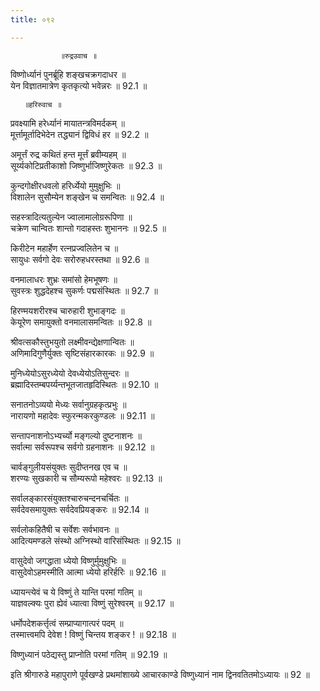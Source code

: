 ```yaml
---
title: ०९२

---
```

               ॥रुद्रउवाच ॥  
विष्णोर्ध्यानं पुनर्ब्रूहि शङ्खचक्रगदाधर ॥  
येन विज्ञातमात्रेण कृतकृत्यो भवेन्नरः ॥ 92.1 ॥  
  
       ॥हरिरुवाच ॥  
प्रवक्ष्यामि हरेर्ध्यानं मायातन्त्रविमर्दकम् ॥  
मूर्त्तामूर्तादिभेदेन तद्ध्यानं द्विविधं हर ॥ 92.2 ॥  
  
अमूर्त्तं रुद्र कथितं हन्त मूर्त्तं ब्रवीम्यहम् ॥  
सूर्य्यकोटिप्रतीकाशो जिष्णुर्भाजिष्णुरेकतः ॥ 92.3 ॥  
  
कुन्दगोक्षीरधवलो हरिर्ध्येयो मुमुक्षुभिः ॥  
विशालेन सुसौम्येन शङ्खेन च समन्वितः ॥ 92.4 ॥  
  
सहस्त्रादित्यतुल्येन ज्वालामालोग्ररूपिणा ॥  
चक्रेण चान्वितः शान्तो गदाहस्तः शुभाननः ॥ 92.5 ॥  
  
किरीटेन महार्हेण रत्नप्रज्वलितेन च ॥  
सायुधः सर्वगो देवः सरोरुहधरस्तथा ॥ 92.6 ॥  
  
वनमालाधरः शुभ्रः समांसो हेमभूषणः ॥  
सुवस्त्रः शुद्धदेहश्च सुकर्णः पद्मसंस्थितः ॥ 92.7 ॥  
  
हिरण्मयशरीरश्च चारुहारी शुभाङ्गदः ॥  
केयूरेण समायुक्तो वनमालासमन्वितः ॥ 92.8 ॥  
  
श्रीवत्सकौस्तुभयुतो लक्ष्मीवन्द्येक्षणान्वितः ॥  
अणिमादिगुणैर्युक्तः सृष्टिसंहारकारकः ॥ 92.9 ॥  
  
मुनिध्येयोऽसुरध्येयो देवध्येयोऽतिसुन्दरः ॥  
ब्रह्मादिस्तम्बपर्य्यन्तभूतजातहृदिस्थितः ॥ 92.10 ॥  
  
सनातनोऽव्ययो मेध्यः सर्वानुग्रहकृत्प्रभुः ॥  
नारायणो महादेवः स्फुरन्मकरकुण्डलः ॥ 92.11 ॥  
  
सन्तापनाशनोऽभ्यर्च्यो मङ्गल्यो दुष्टनाशनः ॥  
सर्वात्मा सर्वरूपश्च सर्वगो ग्रहनाशनः ॥ 92.12 ॥  
  
चार्वङ्गुलीयसंयुक्तः सुदीप्तनख एव च ॥  
शरण्यः सुखकारी च सौम्यरूपो महेश्वरः ॥ 92.13 ॥  
  
सर्वालङ्कारसंयुक्तश्चारुचन्दनचर्चितः ॥  
सर्वदेवसमायुक्तः सर्वदेवप्रियङ्करः ॥ 92.14 ॥  
  
सर्वलोकहितैषी च सर्वेशः सर्वभावनः ॥  
आदित्यमण्डले संस्थो अग्निस्थो वारिसंस्थितः ॥ 92.15 ॥  
  
वासुदेवो जगद्धाता ध्येयो विष्णुर्मुमुक्षुभिः ॥  
वासुदेवोऽहमस्मीति आत्मा ध्येयो हरिर्हरिः ॥ 92.16 ॥  
  
ध्यायन्त्येवं च ये विष्णुं ते यान्ति परमां गतिम् ॥  
याज्ञवल्क्यः पुरा ह्येवं ध्यात्वा विष्णुं सुरेश्वरम् ॥ 92.17 ॥  
  
धर्मोपदेशकर्त्तृत्वं सम्प्राप्यागात्परं पदम् ॥  
तस्मात्त्वमपि देवेश ! विष्णुं चिन्तय शङ्कर ! ॥ 92.18 ॥  
  
विष्णुध्यानं पठेद्यस्तु प्राप्नोति परमां गतिम् ॥ 92.19 ॥  
  
इति श्रीगारुडे महापुराणे पूर्वखण्डे प्रथमांशाख्ये आचारकाण्डे विष्णुध्यानं नाम द्विनवतितमोऽध्यायः ॥ 92 ॥